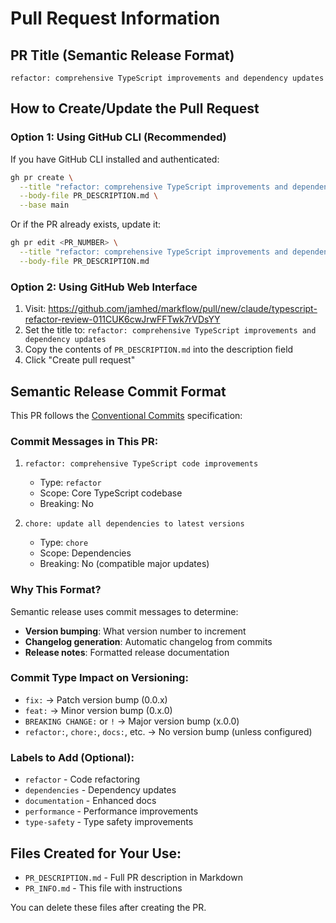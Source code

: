 # Pull Request Information

## PR Title (Semantic Release Format)
```
refactor: comprehensive TypeScript improvements and dependency updates
```

## How to Create/Update the Pull Request

### Option 1: Using GitHub CLI (Recommended)
If you have GitHub CLI installed and authenticated:

```bash
gh pr create \
  --title "refactor: comprehensive TypeScript improvements and dependency updates" \
  --body-file PR_DESCRIPTION.md \
  --base main
```

Or if the PR already exists, update it:

```bash
gh pr edit <PR_NUMBER> \
  --title "refactor: comprehensive TypeScript improvements and dependency updates" \
  --body-file PR_DESCRIPTION.md
```

### Option 2: Using GitHub Web Interface
1. Visit: https://github.com/jamhed/markflow/pull/new/claude/typescript-refactor-review-011CUK6cwJrwFFTwk7rVDsYY
2. Set the title to: `refactor: comprehensive TypeScript improvements and dependency updates`
3. Copy the contents of `PR_DESCRIPTION.md` into the description field
4. Click "Create pull request"

## Semantic Release Commit Format

This PR follows the [Conventional Commits](https://www.conventionalcommits.org/) specification:

### Commit Messages in This PR:
1. `refactor: comprehensive TypeScript code improvements`
   - Type: `refactor`
   - Scope: Core TypeScript codebase
   - Breaking: No

2. `chore: update all dependencies to latest versions`
   - Type: `chore`
   - Scope: Dependencies
   - Breaking: No (compatible major updates)

### Why This Format?
Semantic release uses commit messages to determine:
- **Version bumping**: What version number to increment
- **Changelog generation**: Automatic changelog from commits
- **Release notes**: Formatted release documentation

### Commit Type Impact on Versioning:
- `fix:` → Patch version bump (0.0.x)
- `feat:` → Minor version bump (0.x.0)
- `BREAKING CHANGE:` or `!` → Major version bump (x.0.0)
- `refactor:`, `chore:`, `docs:`, etc. → No version bump (unless configured)

### Labels to Add (Optional):
- `refactor` - Code refactoring
- `dependencies` - Dependency updates
- `documentation` - Enhanced docs
- `performance` - Performance improvements
- `type-safety` - Type safety improvements

## Files Created for Your Use:
- `PR_DESCRIPTION.md` - Full PR description in Markdown
- `PR_INFO.md` - This file with instructions

You can delete these files after creating the PR.
